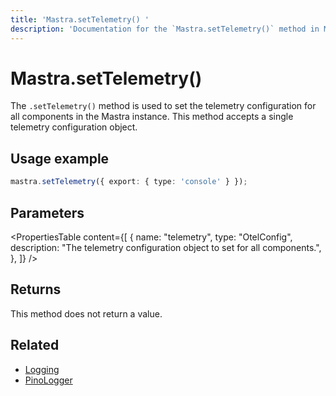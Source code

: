 ```yaml
---
title: 'Mastra.setTelemetry() '
description: 'Documentation for the `Mastra.setTelemetry()` method in Mastra, which sets the telemetry configuration for all components.'
---
```


# Mastra.setTelemetry()

The `.setTelemetry()` method is used to set the telemetry configuration for all components in the Mastra instance. This method accepts a single telemetry configuration object.

## Usage example

```typescript copy
mastra.setTelemetry({ export: { type: 'console' } });
```

## Parameters

<PropertiesTable
content={[
{
name: "telemetry",
type: "OtelConfig",
description: "The telemetry configuration object to set for all components.",
},
]}
/>

## Returns

This method does not return a value.

## Related

- [Logging](/docs/observability/logging)
- [PinoLogger](/docs/reference/observability/logging/pino-logger)
